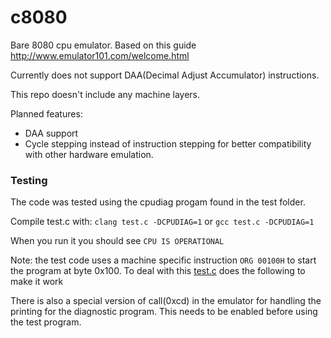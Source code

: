 # c8080
Bare 8080 cpu emulator. Based on this guide http://www.emulator101.com/welcome.html

Currently does not support DAA(Decimal Adjust Accumulator) instructions.

This repo doesn't include any machine layers.

Planned features:
- DAA support
- Cycle stepping instead of instruction stepping for better compatibility with other hardware emulation.

### Testing
The code was tested using the cpudiag progam found in the test folder. 

Compile test.c with:
`clang test.c -DCPUDIAG=1` 
or `gcc test.c -DCPUDIAG=1`

When you run it you should see `CPU IS OPERATIONAL`


Note: the test code uses a machine specific instruction `ORG 00100H` to start the program at byte 0x100.
To deal with this [test.c](https://github.com/Sir-Irk/c8080/blob/0cbd205301fd606fe131324bba900488418b0bbf/test/test.c#L55) does the following to make it work

There is also a special version of call(0xcd) in the emulator for handling the printing for the diagnostic program. This needs to be enabled before using the test program.
